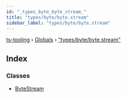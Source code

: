 ```yaml
---
id: "_types_byte_byte_stream_"
title: "types/byte/byte.stream"
sidebar_label: "types/byte/byte.stream"
---
```


[ts-tooling](../index.md) › [Globals](../globals.md) › ["types/byte/byte.stream"](_types_byte_byte_stream_.md)

## Index

### Classes

* [ByteStream](../classes/_types_byte_byte_stream_.bytestream.md)
